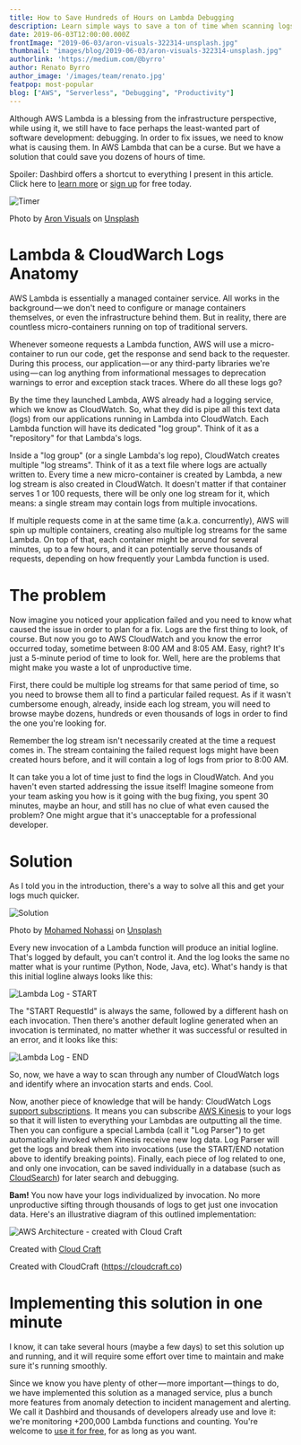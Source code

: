 ```yaml
---
title: How to Save Hundreds of Hours on Lambda Debugging
description: Learn simple ways to save a ton of time when scanning logs to debug errors in your Lambda functions.
date: 2019-06-03T12:00:00.000Z
frontImage: "2019-06-03/aron-visuals-322314-unsplash.jpg"
thumbnail: "images/blog/2019-06-03/aron-visuals-322314-unsplash.jpg"
authorlink: 'https://medium.com/@byrro'
author: Renato Byrro
author_image: '/images/team/renato.jpg'
featpop: most-popular
blog: ["AWS", "Serverless", "Debugging", "Productivity"]
---
```


Although AWS Lambda is a blessing from the infrastructure perspective, while using it, we still have to face perhaps the least-wanted part of software development: debugging. In order to fix issues, we need to know what is causing them. In AWS Lambda that can be a curse. But we have a solution that could save you dozens of hours of time.

Spoiler: Dashbird offers a shortcut to everything I present in this article. Click here to [learn more](https://dashbird.io/features/lambda-error-tracking/) or [sign up](https://dashbird.io/#register) for free today.

![Timer](/images/blog/2019-06-03/how-to-save-hours-timer.png)

<p class="caption">Photo by <a href="https://unsplash.com/photos/BXOXnQ26B7o?utm_source=unsplash&utm_medium=referral&utm_content=creditCopyText" target="_blank">Aron Visuals</a> on <a href="https://unsplash.com/search/photos/time?utm_source=unsplash&utm_medium=referral&utm_content=creditCopyText" target="_blank">Unsplash</a></p>

# Lambda & CloudWarch Logs Anatomy

AWS Lambda is essentially a managed container service. All works in the background — we don't need to configure or manage containers themselves, or even the infrastructure behind them. But in reality, there are countless micro-containers running on top of traditional servers.

Whenever someone requests a Lambda function, AWS will use a micro-container to run our code, get the response and send back to the requester. During this process, our application — or any third-party libraries we're using — can log anything from informational messages to deprecation warnings to error and exception stack traces. Where do all these logs go?

By the time they launched Lambda, AWS already had a logging service, which we know as CloudWatch. So, what they did is pipe all this text data (logs) from our applications running in Lambda into CloudWatch. Each Lambda function will have its dedicated "log group". Think of it as a "repository" for that Lambda's logs.

Inside a "log group" (or a single Lambda's log repo), CloudWatch creates multiple "log streams". Think of it as a text file where logs are actually written to. Every time a new micro-container is created by Lambda, a new log stream is also created in CloudWatch. It doesn't matter if that container serves 1 or 100 requests, there will be only one log stream for it, which means: a single stream may contain logs from multiple invocations.

If multiple requests come in at the same time (a.k.a. concurrently), AWS will spin up multiple containers, creating also multiple log streams for the same Lambda. On top of that, each container might be around for several minutes, up to a few hours, and it can potentially serve thousands of requests, depending on how frequently your Lambda function is used.

# The problem

Now imagine you noticed your application failed and you need to know what caused the issue in order to plan for a fix. Logs are the first thing to look, of course. But now you go to AWS CloudWatch and you know the error occurred today, sometime between 8:00 AM and 8:05 AM. Easy, right? It's just a 5-minute period of time to look for. Well, here are the problems that might make you waste a lot of unproductive time.

First, there could be multiple log streams for that same period of time, so you need to browse them all to find a particular failed request. As if it wasn't cumbersome enough, already, inside each log stream, you will need to browse maybe dozens, hundreds or even thousands of logs in order to find the one you're looking for.

Remember the log stream isn't necessarily created at the time a request comes in. The stream containing the failed request logs might have been created hours before, and it will contain a log of logs from prior to 8:00 AM.

It can take you a lot of time just to find the logs in CloudWatch. And you haven't even started addressing the issue itself! Imagine someone from your team asking you how is it going with the bug fixing, you spent 30 minutes, maybe an hour, and still has no clue of what even caused the problem? One might argue that it's unacceptable for a professional developer.

# Solution

As I told you in the introduction, there's a way to solve all this and get your logs much quicker.

![Solution](/images/blog/2019-06-03/how-to-save-hours-solution.png)

<p class="caption">Photo by <a href="https://unsplash.com/photos/odxB5oIG_iA?utm_source=unsplash&utm_medium=referral&utm_content=creditCopyText" target="_blank">Mohamed Nohassi</a> on <a href="https://unsplash.com/search/photos/awesome?utm_source=unsplash&utm_medium=referral&utm_content=creditCopyText" target="_blank">Unsplash</a></p>

Every new invocation of a Lambda function will produce an initial logline. That's logged by default, you can't control it. And the log looks the same no matter what is your runtime (Python, Node, Java, etc). What's handy is that this initial logline always looks like this:

![Lambda Log - START](/images/blog/2019-06-03/how-to-save-hours-lambda-log-start.png)

The "START RequestId" is always the same, followed by a different hash on each invocation. Then there's another default logline generated when an invocation is terminated, no matter whether it was successful or resulted in an error, and it looks like this:

![Lambda Log - END](/images/blog/2019-06-03/how-to-save-hours-lambda-log-end.png)

So, now, we have a way to scan through any number of CloudWatch logs and identify where an invocation starts and ends. Cool.

Now, another piece of knowledge that will be handy: CloudWatch Logs [support subscriptions](https://aws.amazon.com/pt/about-aws/whats-new/2015/06/amazon-cloudwatch-logs-subscriptions/). It means you can subscribe [AWS Kinesis](https://aws.amazon.com/kinesis/) to your logs so that it will listen to everything your Lambdas are outputting all the time. Then you can configure a special Lambda (call it "Log Parser") to get automatically invoked when Kinesis receive new log data. Log Parser will get the logs and break them into invocations (use the START/END notation above to identify breaking points). Finally, each piece of log related to one, and only one invocation, can be saved individually in a database (such as [CloudSearch](https://aws.amazon.com/cloudsearch/)) for later search and debugging.

**Bam!** You now have your logs individualized by invocation. No more unproductive sifting through thousands of logs to get just one invocation data. Here's an illustrative diagram of this outlined implementation:

![AWS Architecture - created with Cloud Craft](/images/blog/2019-06-03/how-to-save-hours-cloud-craft.png)

<p class="caption">Created with <a href="https://cloudcraft.co" target="_blank">Cloud Craft</a></p>

Created with CloudCraft (https://cloudcraft.co)

# Implementing this solution in one minute

I know, it can take several hours (maybe a few days) to set this solution up and running, and it will require some effort over time to maintain and make sure it's running smoothly.

Since we know you have plenty of other — more important — things to do, we have implemented this solution as a managed service, plus a bunch more features from anomaly detection to incident management and alerting. We call it Dashbird and thousands of developers already use and love it: we're monitoring +200,000 Lambda functions and counting. You're welcome to [use it for free](https://dashbird.io/#register), for as long as you want.
